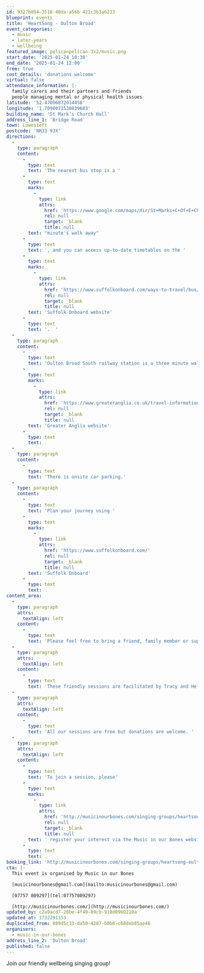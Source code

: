 ```yaml
---
id: 9327b894-3516-40da-a56b-421c3b3a6233
blueprint: events
title: 'HeartSong - Oulton Broad'
event_categories:
  - music
  - later-years
  - wellbeing
featured_image: pelicanpelican-3x2/music.png
start_date: '2025-01-24 10:30'
end_date: '2025-01-24 12:00'
free: true
cost_details: 'donations welcome'
virtual: false
attendance_information: |-
  family carers and their partners and friends
  people managing mental or physical health issues
latitude: '52.47096872014458'
longitude: '1.7090071530839683'
building_name: 'St Mark’s Church Hall'
address_line_1: 'Bridge Road'
town: Lowestoft
postcode: 'NR33 9JX'
directions:
  -
    type: paragraph
    content:
      -
        type: text
        text: 'The nearest bus stop is a '
      -
        type: text
        marks:
          -
            type: link
            attrs:
              href: 'https://www.google.com/maps/dir/St+Marks+C+Of+E+Church,+Bridge+Road,+Lowestoft/John+Lang+Court,+Lowestoft+NR33+9JU/@52.4710552,1.7071281,17z/data=!3m1!4b1!4m14!4m13!1m5!1m1!1s0x47da1ba144bbb153:0x1ac922d71fbf48a0!2m2!1d1.7090231!2d52.4708432!1m5!1m1!1s0x47da1ba3e15c621f:0x3bafcb917adc27ee!2m2!1d1.708942!2d52.471279!3e2?entry=ttu&g_ep=EgoyMDI0MTExOS4yIKXMDSoASAFQAw%3D%3D'
              rel: null
              target: _blank
              title: null
        text: "minute's walk away"
      -
        type: text
        text: ', and you can access up-to-date timetables on the '
      -
        type: text
        marks:
          -
            type: link
            attrs:
              href: 'https://www.suffolkonboard.com/ways-to-travel/bus/bus-timetables/'
              rel: null
              target: _blank
              title: null
        text: 'Suffolk Onboard website'
      -
        type: text
        text: '.  '
  -
    type: paragraph
    content:
      -
        type: text
        text: 'Oulton Broad South railway station is a three minute walk away and you can find the train times on the '
      -
        type: text
        marks:
          -
            type: link
            attrs:
              href: 'https://www.greateranglia.co.uk/travel-information/station-information/ous'
              rel: null
              target: _blank
              title: null
        text: 'Greater Anglia website'
      -
        type: text
        text: .
  -
    type: paragraph
    content:
      -
        type: text
        text: 'There is onsite car parking.'
  -
    type: paragraph
    content:
      -
        type: text
        text: 'Plan your journey using '
      -
        type: text
        marks:
          -
            type: link
            attrs:
              href: 'https://www.suffolkonboard.com/'
              rel: null
              target: _blank
              title: null
        text: 'Suffolk Onboard'
      -
        type: text
        text: .
content_area:
  -
    type: paragraph
    attrs:
      textAlign: left
    content:
      -
        type: text
        text: 'Please feel free to bring a friend, family member or support worker with you! '
  -
    type: paragraph
    attrs:
      textAlign: left
    content:
      -
        type: text
        text: 'These friendly sessions are facilitated by Tracy and Helen and take place once the fourth Friday of the month.'
  -
    type: paragraph
    attrs:
      textAlign: left
    content:
      -
        type: text
        text: 'All our sessions are free but donations are welcome. '
  -
    type: paragraph
    attrs:
      textAlign: left
    content:
      -
        type: text
        text: 'To join a session, please'
      -
        type: text
        marks:
          -
            type: link
            attrs:
              href: 'http://musicinourbones.com/singing-groups/heartsong-oulton-broad/'
              rel: null
              target: _blank
              title: null
        text: ' register your interest via the Music in our Bones website'
      -
        type: text
        text: .
booking_link: 'http://musicinourbones.com/singing-groups/heartsong-oulton-broad/'
cta: |-
  This event is organised by Music in our Bones

  [musicinourbones@gmail.com](mailto:musicinourbones@gmail.com)

  [07757 809297](tel:07757809297)

  [http://musicinourbones.com/](http://musicinourbones.com/)
updated_by: c2a9acd7-26be-4f49-89cb-918d0960210a
updated_at: 1732291153
duplicated_from: 889d5c33-da50-4287-b0b6-c68deb85ae46
organisers:
  - music-in-our-bones
address_line_2: 'Oulton Broad'
published: false
---
```

Join our friendly wellbeing singing group!